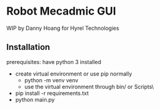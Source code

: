 # Robot Mecadmic GUI
WIP by Danny Hoang for Hyrel Technologies

## Installation
prerequisites: have python 3 installed
- create virtual environment or use pip normally
    - python -m venv venv
    - use the virtual environment through bin/ or Scripts\
- pip install -r requirements.txt
- python main.py
